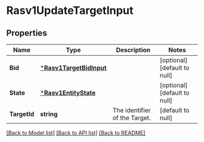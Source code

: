 # Rasv1UpdateTargetInput

## Properties
Name | Type | Description | Notes
------------ | ------------- | ------------- | -------------
**Bid** | [***Rasv1TargetBidInput**](RASv1TargetBidInput.md) |  | [optional] [default to null]
**State** | [***Rasv1EntityState**](RASv1EntityState.md) |  | [optional] [default to null]
**TargetId** | **string** | The identifier of the Target. | [default to null]

[[Back to Model list]](../README.md#documentation-for-models) [[Back to API list]](../README.md#documentation-for-api-endpoints) [[Back to README]](../README.md)

